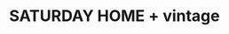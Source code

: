 ---
title: "SATURDAY HOME + vintage"
url: /lawrence/saturday-home-vintage/
shop: Raumausstattung
---